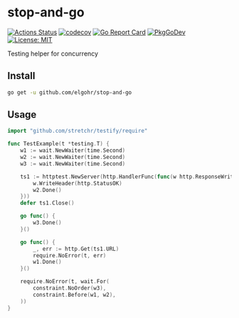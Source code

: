 # stop-and-go
[![Actions Status](https://github.com/elgohr/stop-and-go/workflows/Test/badge.svg)](https://github.com/elgohr/stop-and-go/actions)
[![codecov](https://codecov.io/gh/elgohr/stop-and-go/branch/master/graph/badge.svg)](https://codecov.io/gh/elgohr/stop-and-go)
[![Go Report Card](https://goreportcard.com/badge/github.com/elgohr/stop-and-go)](https://goreportcard.com/report/github.com/elgohr/stop-and-go)
[![PkgGoDev](https://pkg.go.dev/badge/github.com/elgohr/stop-and-go)](https://pkg.go.dev/github.com/elgohr/stop-and-go)
[![License: MIT](https://img.shields.io/badge/License-MIT-yellow.svg)](https://opensource.org/licenses/MIT)

Testing helper for concurrency

## Install

```bash
go get -u github.com/elgohr/stop-and-go
```

## Usage

```go
import "github.com/stretchr/testify/require"

func TestExample(t *testing.T) {
	w1 := wait.NewWaiter(time.Second)
	w2 := wait.NewWaiter(time.Second)
	w3 := wait.NewWaiter(time.Second)

	ts1 := httptest.NewServer(http.HandlerFunc(func(w http.ResponseWriter, r *http.Request) {
		w.WriteHeader(http.StatusOK)
		w2.Done()
	}))
	defer ts1.Close()

	go func() {
		w3.Done()
	}()

	go func() {
		_, err := http.Get(ts1.URL)
		require.NoError(t, err)
		w1.Done()
	}()

	require.NoError(t, wait.For(
		constraint.NoOrder(w3),
		constraint.Before(w1, w2),
	))
}
```
